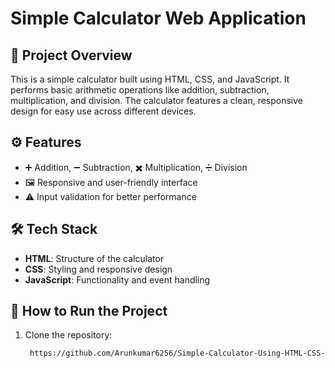 # Simple Calculator Web Application

## 🧮 Project Overview  
This is a simple calculator built using HTML, CSS, and JavaScript. It performs basic arithmetic operations like addition, subtraction, multiplication, and division. The calculator features a clean, responsive design for easy use across different devices.

## ⚙️ Features  
- ➕ Addition, ➖ Subtraction, ✖️ Multiplication, ➗ Division  
- 🖼️ Responsive and user-friendly interface  
- ⚠️ Input validation for better performance  

## 🛠️ Tech Stack  
- **HTML**: Structure of the calculator  
- **CSS**: Styling and responsive design  
- **JavaScript**: Functionality and event handling  

## 🚀 How to Run the Project  
1. Clone the repository:  
   ```bash
    https://github.com/Arunkumar6256/Simple-Calculator-Using-HTML-CSS-JS.git
